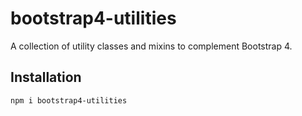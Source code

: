 # bootstrap4-utilities
A collection of utility classes and mixins to complement Bootstrap 4.

## Installation
```
npm i bootstrap4-utilities
```
